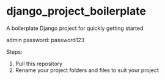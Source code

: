 # django_project_boilerplate
A boilerplate Django project for quickly getting started

admin password: password123

Steps:

1. Pull this repository
2. Rename your project folders and files to suit your project